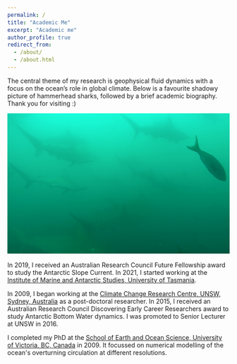 ```yaml
---
permalink: /
title: "Academic Me"
excerpt: "Academic me"
author_profile: true
redirect_from: 
  - /about/
  - /about.html
---
```



The central theme of my research is geophysical fluid dynamics with a focus on the ocean’s role in global climate. Below is a favourite shadowy picture of hammerhead sharks, followed by a brief academic biography. Thank you for visiting :) 

<img src="/files/hammers.png">

In 2019, I received an Australian Research Council Future Fellowship award to study the Antarctic Slope Current. In 2021, I started working at the [Institute of Marine and Antarctic Studies, University of Tasmania](https://www.imas.utas.edu.au/). 

In 2009, I began working at the [Climate Change Research Centre, UNSW, Sydney, Australia](https://www.ccrc.unsw.edu.au/) as a post-doctoral researcher. In 2015, I received an Australian Research Council Discovering Early Career Researchers award to study Antarctic Bottom Water dynamics. I was promoted to Senior Lecturer at UNSW in 2016. 

I completed my PhD at the [School of Earth and Ocean Science, University of Victoria, BC, Canada](https://www.uvic.ca/science/seos/index.php) in 2009. It focussed on numerical modelling of the ocean's overturning circulation at different resolutions.
